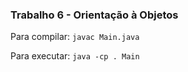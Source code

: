 <h3> Trabalho 6 - Orientação à Objetos </h3>

Para compilar: `javac Main.java`

Para executar: `java -cp . Main`
